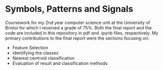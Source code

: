 # Symbols, Patterns and Signals
Coursework for my 2nd year computer science unit at the University of Bristol for which I received a grade of 75%. Both 
the final report and the code are included in this repository in pdf and .ipynb files, respectively. My primary contributions to the final report were the sections
focusing on:
- Feature Selection
- Identifying the classes
- Nearest centroid classification
- Evaluation of result and classification methods
